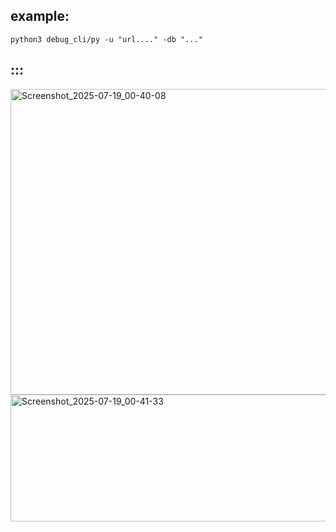 ## example:
`python3 debug_cli/py -u "url...." -db "..."`
## :::
<img width="1362" height="489" alt="Screenshot_2025-07-19_00-40-08" src="https://github.com/user-attachments/assets/ec434ab3-1bc2-4a8e-9298-a504c221fe33" />
<img width="1356" height="203" alt="Screenshot_2025-07-19_00-41-33" src="https://github.com/user-attachments/assets/af12556b-0bec-498f-a295-6942d1bdfa9d" />
